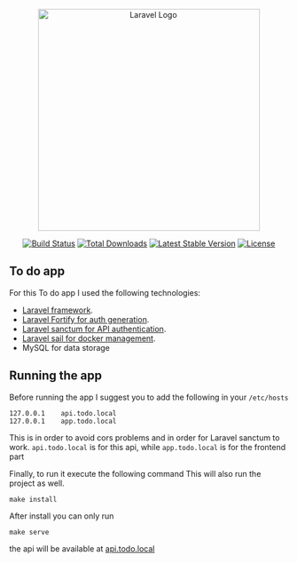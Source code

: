 <p align="center"><a href="https://laravel.com" target="_blank"><img src="https://raw.githubusercontent.com/laravel/art/master/logo-lockup/5%20SVG/2%20CMYK/1%20Full%20Color/laravel-logolockup-cmyk-red.svg" width="400" alt="Laravel Logo"></a></p>

<p align="center">
<a href="https://travis-ci.org/laravel/framework"><img src="https://travis-ci.org/laravel/framework.svg" alt="Build Status"></a>
<a href="https://packagist.org/packages/laravel/framework"><img src="https://img.shields.io/packagist/dt/laravel/framework" alt="Total Downloads"></a>
<a href="https://packagist.org/packages/laravel/framework"><img src="https://img.shields.io/packagist/v/laravel/framework" alt="Latest Stable Version"></a>
<a href="https://packagist.org/packages/laravel/framework"><img src="https://img.shields.io/packagist/l/laravel/framework" alt="License"></a>
</p>

## To do app

For this To do app I used the following technologies:

- [Laravel framework](https://laravel.com/docs).
- [Laravel Fortify for auth generation](https://laravel.com/docs/9.x/fortify#what-is-fortify).
- [Laravel sanctum for API authentication](https://laravel.com/docs/9.x/sanctum#introduction).
- [Laravel sail for docker management](https://laravel.com/docs/9.x/sail).
- MySQL for data storage

## Running the app

Before running the app I suggest you to add the following in your `/etc/hosts`
```
127.0.0.1    api.todo.local
127.0.0.1    app.todo.local
```
This is in order to avoid cors problems and in order for Laravel sanctum to work. 
`api.todo.local` is for this api, while `app.todo.local` is for the frontend part

Finally, to run it execute the following command
This will also run the project as well.
```
make install
```

After install you can only run
```
make serve
```

the api will be available at [api.todo.local](http://api.todo.local)
